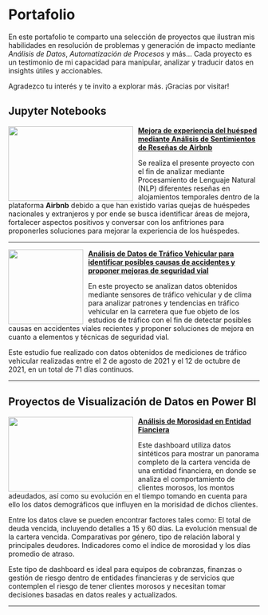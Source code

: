 # Portafolio

En este portafolio te comparto una selección de proyectos que ilustran mis habilidades en resolución de problemas y generación de impacto mediante *Análisis de Datos*, *Automatización de Procesos* y más... Cada proyecto es un testimonio de mi capacidad para manipular, analizar y traducir datos en insights útiles y accionables.

Agradezco tu interés y te invito a explorar más. ¡Gracias por visitar!

## Jupyter Notebooks

<img style="margin-right: 10px;" align="left" width="250" height="150" src="https://github.com/user-attachments/assets/745d3055-36a5-4a3e-9741-8ea364b179dd"> **[Mejora de experiencia del huésped mediante Análisis de Sentimientos de Reseñas de Airbnb](https://github.com/carlos-calderon-cabezas/airbnb-sentiment-analysis)**

Se realiza el presente proyecto con el fin de analizar mediante Procesamiento de Lenguaje Natural (NLP) diferentes reseñas en alojamientos temporales dentro de la plataforma **Airbnb** debido a que han existido varias quejas de huéspedes nacionales y extranjeros y por ende se busca identificar áreas de mejora, fortalecer aspectos positivos y conversar con los anfitriones para proponerles soluciones para mejorar la experiencia de los huéspedes. 

___

<img style="margin-right: 10px;" align="left" height="150" src="https://github.com/user-attachments/assets/1fd36ede-dd41-44c8-b17e-f85cab56f977"> **[Análisis de Datos de Tráfico Vehicular para identificar posibles causas de accidentes y proponer mejoras de seguridad vial](https://github.com/carlos-calderon-cabezas/traffic-analysis)**

En este proyecto se analizan datos obtenidos mediante sensores de tráfico vehicular y de clima para analizar patrones y tendencias en tráfico vehicular en la carretera que fue objeto de los estudios de tráfico con el fin de detectar posibles causas en accidentes viales recientes y proponer soluciones de mejora en cuanto a elementos y técnicas de seguridad vial.

Este estudio fue realizado con datos obtenidos de mediciones de tráfico vehicular realizadas entre el 2 de agosto de 2021 y el 12 de octubre de 2021, en un total de 71 días continuos.

___



## Proyectos de Visualización de Datos en Power BI

<img style="margin-right: 10px;" align="left" width="250" height="150" src="https://i.imgur.com/XESRE22.png"> **[Análisis de Morosidad en Entidad Fianciera](https://app.powerbi.com/view?r=eyJrIjoiZmJkYTFjNmYtZmU3YS00Mzc4LTk4MmMtMmQ3ZDIwZmFlNmIxIiwidCI6IjlmMTE5OTYyLThjNjItNDMxYy1hOGVmLWU3ZTBhNDJkMTFmYyIsImMiOjR9)**

Este dashboard utiliza datos sintéticos para mostrar un panorama completo de la cartera vencida de una entidad financiera, en donde se analiza el comportamiento de clientes morosos, los montos adeudados, así como su evolución en el tiempo tomando en cuenta para ello los datos demográficos que influyen en la morisidad de dichos clientes.

Entre los datos clave se pueden encontrar factores tales como: El total de deuda vencida, incluyendo detalles a 15 y 60 días. La evolución mensual de la cartera vencida. Comparativas por género, tipo de relación laboral y principales deudores. Indicadores como el índice de morosidad y los días promedio de atraso.

Este tipo de dashboard es ideal para equipos de cobranzas, finanzas o gestión de riesgo dentro de entidades financieras y de servicios que contemplen el riesgo de tener clientes morosos y necesitan tomar decisiones basadas en datos reales y actualizados.

___
